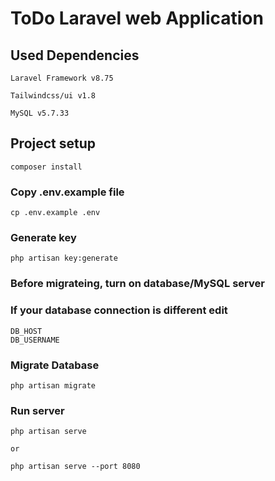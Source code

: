 # ToDo Laravel web Application
##  Used Dependencies

```
Laravel Framework v8.75

Tailwindcss/ui v1.8

MySQL v5.7.33

```

## Project setup
```
composer install
```

### Copy .env.example file
```
cp .env.example .env

```

### Generate key
```
php artisan key:generate

```
### Before migrateing, turn on database/MySQL server
### If your database connection is different edit 
```
DB_HOST
DB_USERNAME

```
### Migrate Database

```
php artisan migrate

```
### Run server
```
php artisan serve

or

php artisan serve --port 8080

```
